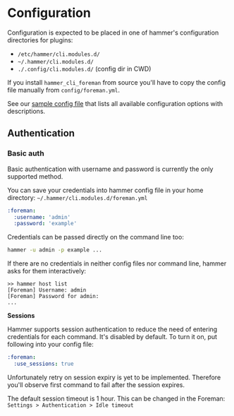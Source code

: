Configuration
=============

Configuration is expected to be placed in one of hammer's configuration directories for plugins:
- `/etc/hammer/cli.modules.d/`
- `~/.hammer/cli.modules.d/`
- `./.config/cli.modules.d/` (config dir in CWD)

If you install `hammer_cli_foreman` from source you'll have to copy the config file manually
from `config/foreman.yml`.

See our [sample config file](https://github.com/theforeman/hammer-cli-foreman/blob/master/config/foreman.yml)
that lists all available configuration options with descriptions.

## Authentication
### Basic auth
Basic authentication with username and password is currently the only supported method.

You can save your credentials into hammer config file in your home directory:
`~/.hammer/cli.modules.d/foreman.yml`
```yaml
:foreman:
  :username: 'admin'
  :password: 'example'
```

Credentials can be passed directly on the command line too:
```bash
hammer -u admin -p example ...
```

If there are no credentials in neither config files nor command line, hammer asks for them interactively:
```
>> hammer host list
[Foreman] Username: admin
[Foreman] Password for admin:
...
```

**Sessions**

Hammer supports session authentication to reduce the need of entering credentials for each command.
It's disabled by default. To turn it on, put following into your config file:
```yaml
:foreman:
  :use_sessions: true
```
Unfortunately retry on session expiry is yet to be implemented. Therefore you'll observe first command to fail
after the session expires.

The default session timeout is 1 hour. This can be changed in the Foreman: `Settings > Authentication > Idle timeout`
